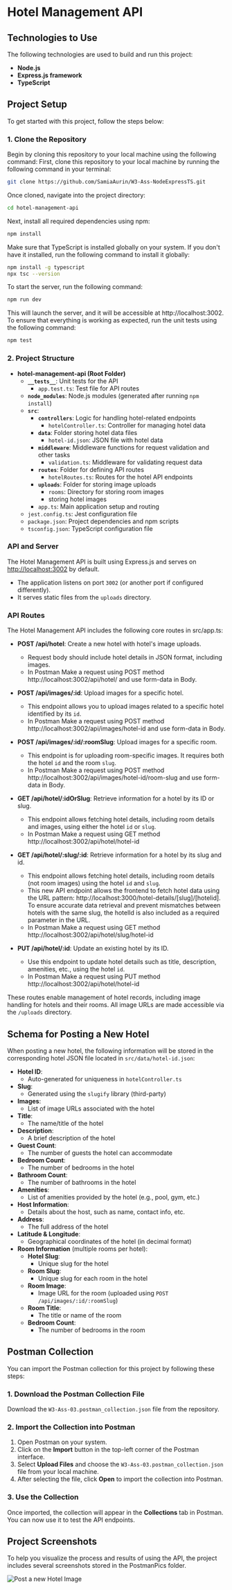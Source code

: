 # Hotel Management API

## Technologies to Use

The following technologies are used to build and run this project:

- **Node.js**
- **Express.js framework**
- **TypeScript**

## Project Setup

To get started with this project, follow the steps below:

### 1. Clone the Repository
Begin by cloning this repository to your local machine using the following command:
First, clone this repository to your local machine by running the following command in your terminal:

```bash
git clone https://github.com/SamiaAurin/W3-Ass-NodeExpressTS.git
```
Once cloned, navigate into the project directory: 
```bash
cd hotel-management-api
```
Next, install all required dependencies using npm:
```bash
npm install
```
Make sure that TypeScript is installed globally on your system. 
If you don\'t have it installed, run the following command to install it globally:
```bash
npm install -g typescript
npx tsc --version
```
To start the server, run the following command:
```bash
npm run dev
```
This will launch the server, and it will be accessible at http://localhost:3002.
To ensure that everything is working as expected, run the unit tests using the following command:
```bash
npm test
```

### 2. Project Structure

- **hotel-management-api (Root Folder)**
  - **`__tests__`**: Unit tests for the API
    - `app.test.ts`: Test file for API routes
  - **`node_modules`**: Node.js modules (generated after running `npm install`)
  - **`src`**:
    - **`controllers`**: Logic for handling hotel-related endpoints
      - `hotelController.ts`: Controller for managing hotel data
    - **`data`**: Folder storing hotel data files
      - `hotel-id.json`: JSON file with hotel data
    - **`middleware`**: Middleware functions for request validation and other tasks
      - `validation.ts`: Middleware for validating request data
    - **`routes`**: Folder for defining API routes
      - `hotelRoutes.ts`: Routes for the hotel API endpoints
    - **`uploads`**: Folder for storing image uploads
      - `rooms`: Directory for storing room images
      -  storing hotel images
    - `app.ts`: Main application setup and routing
  - `jest.config.ts`: Jest configuration file
  - `package.json`: Project dependencies and npm scripts
  - `tsconfig.json`: TypeScript configuration file

### API and Server

The Hotel Management API is built using Express.js and serves on [http://localhost:3002](http://localhost:3002) by default.

- The application listens on port `3002` (or another port if configured differently).
- It serves static files from the `uploads` directory. 

### API Routes

The Hotel Management API includes the following core routes in src/app.ts:

- **POST /api/hotel**: Create a new hotel with hotel's image uploads.
  - Request body should include hotel details in JSON format, including images.
  - In Postman Make a request using POST method http://localhost:3002/api/hotel/ and use form-data in Body.
  
- **POST /api/images/:id**: Upload images for a specific hotel.
  - This endpoint allows you to upload images related to a specific hotel identified by its `id`.
  - In Postman Make a request using POST method http://localhost:3002/api/images/hotel-id and use   form-data in Body.

- **POST /api/images/:id/:roomSlug**: Upload images for a specific room.
  - This endpoint is for uploading room-specific images. It requires both the hotel `id` and the room `slug`.
  - In Postman Make a request using POST method http://localhost:3002/api/images/hotel-id/room-slug and use form-data in Body.
  
- **GET /api/hotel/:idOrSlug**: Retrieve information for a hotel by its ID or slug.
  - This endpoint allows fetching hotel details, including room details and images, using either the hotel `id` or `slug`.
  - In Postman Make a request using GET method http://localhost:3002/api/hotel/hotel-id

- **GET /api/hotel/:slug/:id**: Retrieve information for a hotel by its slug and id. 
  - This endpoint allows fetching hotel details, including room details (not room images) using  the hotel `id` and `slug`.
  - This new API endpoint allows the frontend to fetch hotel data using the URL pattern: 
    http://localhost:3000/hotel-details/[slug]/[hotelid]. To ensure accurate data retrieval and prevent mismatches between hotels with the same slug, the hotelId is also included as a required 
    parameter in the URL.
  - In Postman Make a request using GET method http://localhost:3002/api/hotel/slug/hotel-id

- **PUT /api/hotel/:id**: Update an existing hotel by its ID.
  - Use this endpoint to update hotel details such as title, description, amenities, etc., using the hotel `id`.
  - In Postman Make a request using PUT method http://localhost:3002/api/hotel/hotel-id 

These routes enable management of hotel records, including image handling for hotels and their rooms. All image URLs are made accessible via the `/uploads` directory.

## Schema for Posting a New Hotel

When posting a new hotel, the following information will be stored in the corresponding hotel JSON file located in `src/data/hotel-id.json`:

- **Hotel ID**: 
  - Auto-generated for uniqueness in `hotelController.ts`
- **Slug**: 
  - Generated using the `slugify` library (third-party)
- **Images**: 
  - List of image URLs associated with the hotel
- **Title**: 
  - The name/title of the hotel
- **Description**: 
  - A brief description of the hotel
- **Guest Count**: 
  - The number of guests the hotel can accommodate
- **Bedroom Count**: 
  - The number of bedrooms in the hotel
- **Bathroom Count**: 
  - The number of bathrooms in the hotel
- **Amenities**: 
  - List of amenities provided by the hotel (e.g., pool, gym, etc.)
- **Host Information**: 
  - Details about the host, such as name, contact info, etc.
- **Address**: 
  - The full address of the hotel
- **Latitude & Longitude**: 
  - Geographical coordinates of the hotel (in decimal format)
- **Room Information** (multiple rooms per hotel):
  - **Hotel Slug**: 
    - Unique slug for the hotel
  - **Room Slug**: 
    - Unique slug for each room in the hotel
  - **Room Image**: 
    - Image URL for the room (uploaded using `POST /api/images/:id/:roomSlug`)
  - **Room Title**: 
    - The title or name of the room
  - **Bedroom Count**: 
    - The number of bedrooms in the room

## Postman Collection

You can import the Postman collection for this project by following these steps:

### 1. Download the Postman Collection File
Download the `W3-Ass-03.postman_collection.json` file from the repository.

### 2. Import the Collection into Postman
1. Open Postman on your system.
2. Click on the **Import** button in the top-left corner of the Postman interface.
3. Select **Upload Files** and choose the `W3-Ass-03.postman_collection.json` file from your local machine.
4. After selecting the file, click **Open** to import the collection into Postman.

### 3. Use the Collection
Once imported, the collection will appear in the **Collections** tab in Postman. You can now use it to test the API endpoints.

## Project Screenshots

To help you visualize the process and results of using the API, the project includes several screenshots stored in the PostmanPics folder.  

![Post a new Hotel Image](./PostmanPics/PostHotel.png)

